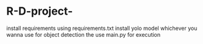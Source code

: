 # R-D-project-


install requirements using requirements.txt
install yolo model whichever you wanna use for object detection 
the use main.py for execution
